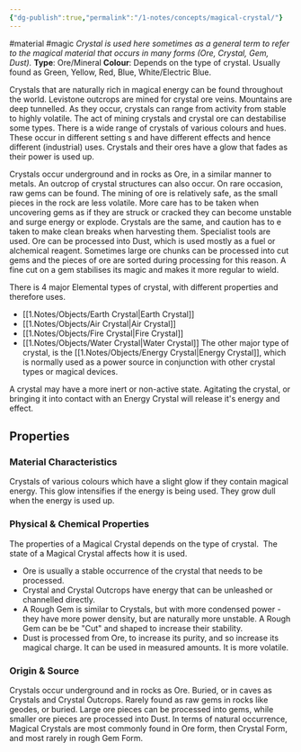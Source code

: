```yaml
---
{"dg-publish":true,"permalink":"/1-notes/concepts/magical-crystal/"}
---
```


#material #magic 
_Crystal is used here sometimes as a general term to refer to the magical material that occurs in many forms (Ore, Crystal, Gem, Dust)._
**Type**: Ore/Mineral
**Colour**: Depends on the type of crystal. Usually found as Green, Yellow, Red, Blue, White/Electric Blue.

Crystals that are naturally rich in magical energy can be found throughout the world. Levistone outcrops are mined for crystal ore veins. Mountains are deep tunnelled. As they occur, crystals can range from activity from stable to highly volatile. The act of mining crystals and crystal ore can destabilise some types. There is a wide range of crystals of various colours and hues. These occur in different setting s and have different effects and hence different (industrial) uses. Crystals and their ores have a glow that fades as their power is used up.

Crystals occur underground and in rocks as Ore, in a similar manner to metals. An outcrop of crystal structures can also occur. On rare occasion, raw gems can be found. The mining of ore is relatively safe, as the small pieces in the rock are less volatile. More care has to be taken when uncovering gems as if they are struck or cracked they can become unstable and surge energy or explode. Crystals are the same, and caution has to e taken to make clean breaks when harvesting them. Specialist tools are used. Ore can be processed into Dust, which is used mostly as a fuel or alchemical reagent. Sometimes large ore chunks can be processed into cut gems and the pieces of ore are sorted during processing for this reason. A fine cut on a gem stabilises its magic and makes it more regular to wield.

There is 4 major Elemental types of crystal, with different properties and therefore uses.
- [[1.Notes/Objects/Earth Crystal\|Earth Crystal]]
- [[1.Notes/Objects/Air Crystal\|Air Crystal]]
- [[1.Notes/Objects/Fire Crystal\|Fire Crystal]]
- [[1.Notes/Objects/Water Crystal\|Water Crystal]]
The other major type of crystal, is the [[1.Notes/Objects/Energy Crystal\|Energy Crystal]], which is normally used as a power source in conjunction with other crystal types or magical devices.

A crystal may have a more inert or non-active state. Agitating the crystal, or bringing it into contact with an Energy Crystal will release it's energy and effect.

## Properties

### Material Characteristics
Crystals of various colours which have a slight glow if they contain magical energy. This glow intensifies if the energy is being used. They grow dull when the energy is used up.

### Physical & Chemical Properties
The properties of a Magical Crystal depends on the type of crystal.  The state of a Magical Crystal affects how it is used.

-   Ore is usually a stable occurrence of the crystal that needs to be processed.
-   Crystal and Crystal Outcrops have energy that can be unleashed or channelled directly.
-   A Rough Gem is similar to Crystals, but with more condensed power - they have more power density, but are naturally more unstable. A Rough Gem can be be "Cut" and shaped to increase their stability.
-   Dust is processed from Ore, to increase its purity, and so increase its magical charge. It can be used in measured amounts. It is more volatile.

### Origin & Source
Crystals occur underground and in rocks as Ore. Buried, or in caves as Crystals and Crystal Outcrops. Rarely found as raw gems in rocks like geodes, or buried. Large ore pieces can be processed into gems, while smaller ore pieces are processed into Dust. In terms of natural occurrence, Magical Crystals are most commonly found in Ore form, then Crystal Form, and most rarely in rough Gem Form.
